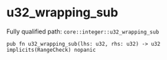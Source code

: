 # u32_wrapping_sub

Fully qualified path: `core::integer::u32_wrapping_sub`

<pre><code class="language-rust">pub fn u32_wrapping_sub(lhs: u32, rhs: u32) -&gt; u32 implicits(RangeCheck) nopanic</code></pre>

